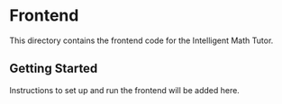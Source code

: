 # Frontend

This directory contains the frontend code for the Intelligent Math Tutor. 

## Getting Started

Instructions to set up and run the frontend will be added here.
